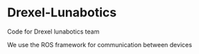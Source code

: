 # Drexel-Lunabotics
Code for Drexel lunabotics team

We use the ROS framework for communication between devices

